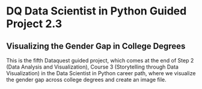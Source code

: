 # DQ Data Scientist in Python Guided Project 2.3
## Visualizing the Gender Gap in College Degrees
This is the fifth Dataquest guided project, which comes at the end of Step 2 (Data Analysis and Visualization), Course 3 (Storytelling through Data Visualization) in the Data Scientist in Python career path, where we visualize the gender gap across college degrees and create an image file.
